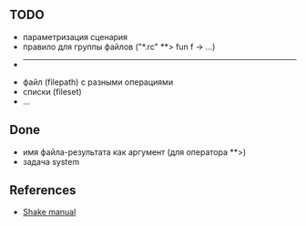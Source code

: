 ﻿## TODO
  * параметризация сценария
  * правило для группы файлов ("\*.rc" \*\*> fun f -> ...)
  * ---
  * файл (filepath) с разными операциями
  * списки (fileset)
  * ...

## Done
 * имя файла-результата как аргумент (для оператора **>)
 * задача system

## References
  * [Shake manual](https://github.com/ndmitchell/shake/blob/master/docs/Manual.md)